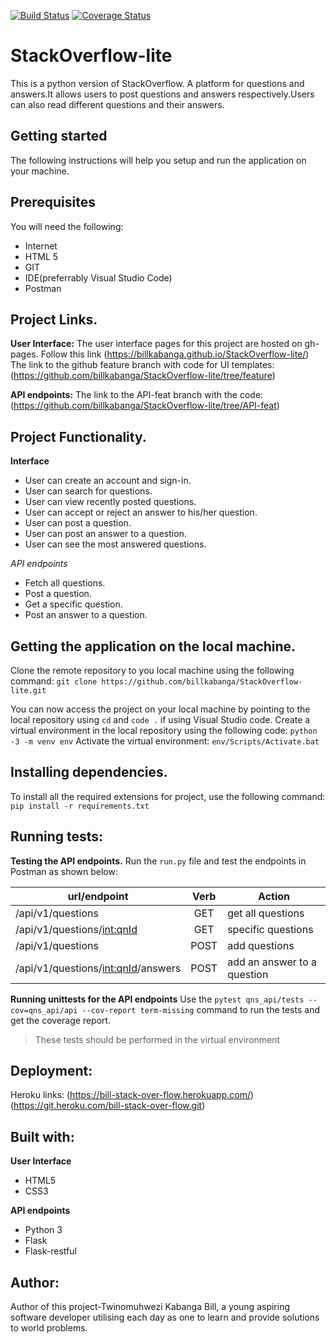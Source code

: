 [![Build Status](https://travis-ci.org/billkabanga/StackOverflow-lite.svg?branch=API-feat)](https://travis-ci.org/billkabanga/StackOverflow-lite)
[![Coverage Status](https://coveralls.io/repos/github/billkabanga/StackOverflow-lite/badge.svg?branch=API-feat)](https://coveralls.io/github/billkabanga/StackOverflow-lite?branch=API-feat)


# StackOverflow-lite
This is a  python version of StackOverflow. A platform for questions and answers.It allows users to post questions and answers respectively.Users can also read different questions and their answers.

## Getting started
The following instructions will help you setup and run the application on your machine.

## Prerequisites
You will need the following:
* Internet
* HTML 5
* GIT
* IDE(preferrably Visual Studio Code)
* Postman
## Project Links.
**User Interface:** The user interface pages for this project are hosted on gh-pages. Follow this link (https://billkabanga.github.io/StackOverflow-lite/)
The link to the github feature branch with code for UI templates: (https://github.com/billkabanga/StackOverflow-lite/tree/feature) 

**API endpoints:** The link to the API-feat branch with the code: (https://github.com/billkabanga/StackOverflow-lite/tree/API-feat)

## Project Functionality.
**Interface**
* User can create an account and sign-in.
* User can search for questions.
* User can view recently posted questions.
* User can accept or reject an answer to his/her question.
* User can post a question.
* User can post an answer to a question.
* User can see the most answered questions.

*API endpoints*
* Fetch all questions.
* Post a question.
* Get a specific question.
* Post an answer to a question.

## Getting the application on the local machine.
Clone the remote repository to you local machine using the following command: `git clone https://github.com/billkabanga/StackOverflow-lite.git`

You can now access the project on your local machine by pointing to the local repository using `cd` and `code .` if using Visual Studio code.
Create a virtual environment in the local repository using the following code: `python -3 -m venv env`
Activate the virtual environment: `env/Scripts/Activate.bat`



## Installing dependencies.
To install all the required extensions for project, use the following command: `pip install -r requirements.txt`

## Running tests:
**Testing the API endpoints.**
Run the `run.py` file and test the endpoints in Postman as shown below:

| url/endpoint                        | Verb          | Action                     |      
| ----------------------------------- |:-------------:|  ------------------------- |
| /api/v1/questions                   | GET           | get all questions          | 
| /api/v1/questions/<int:qnId>        | GET           |specific questions          | 
| /api/v1/questions                   | POST          | add questions              |
| /api/v1/questions/<int:qnId>/answers| POST          | add an answer to a question|
  

**Running unittests for the API endpoints**
Use the `pytest qns_api/tests --cov=qns_api/api --cov-report term-missing`  command to run the tests and get the coverage report.

>These tests should be performed in the virtual environment

## Deployment:
Heroku links: (https://bill-stack-over-flow.herokuapp.com/) (https://git.heroku.com/bill-stack-over-flow.git)

## Built with:
**User Interface**
* HTML5
* CSS3

**API endpoints**
* Python 3
* Flask
* Flask-restful

## Author:
Author of this project-Twinomuhwezi Kabanga Bill, 
a young aspiring software developer utilising each day as one to learn and provide solutions to world problems.
